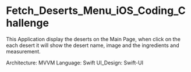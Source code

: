 # Fetch_Deserts_Menu_iOS_Coding_Challenge

This Application display the deserts on the Main Page, when click on the each desert it will show the desert name, image and the ingredients and measurement.

Architecture: MVVM
Language: Swift
UI_Design: Swift-UI
